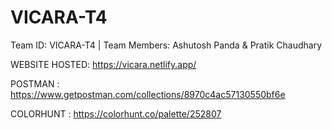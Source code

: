 # VICARA-T4

Team ID: VICARA-T4 | Team Members: Ashutosh Panda &amp; Pratik Chaudhary

WEBSITE HOSTED: https://vicara.netlify.app/

POSTMAN : https://www.getpostman.com/collections/8970c4ac57130550bf6e

COLORHUNT : https://colorhunt.co/palette/252807

